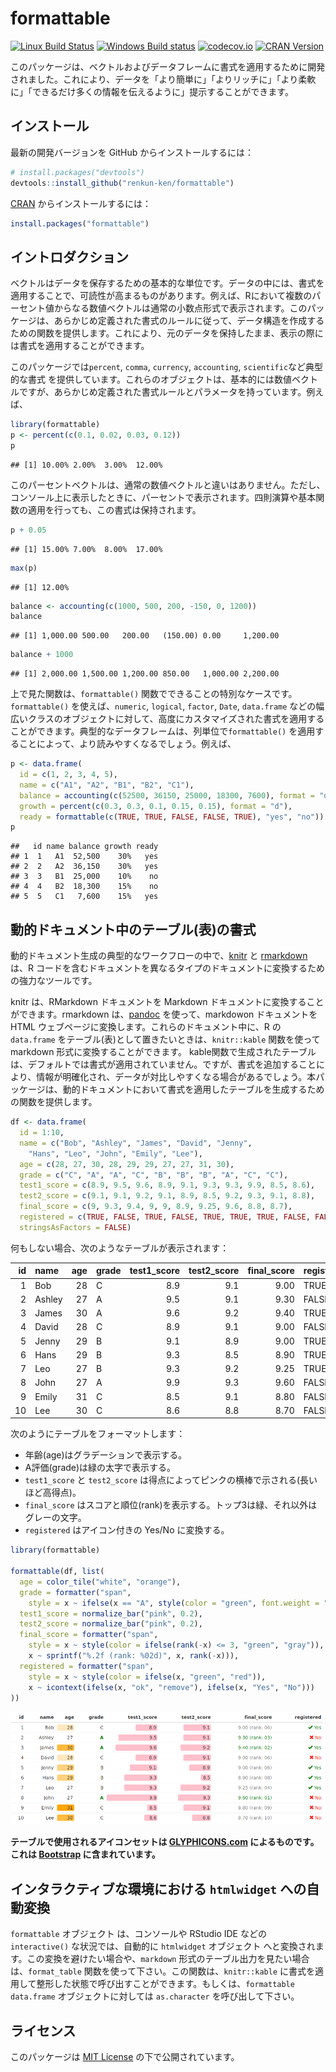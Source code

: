 # formattable

[![Linux Build Status](https://travis-ci.org/renkun-ken/formattable.png?branch=master)](https://travis-ci.org/renkun-ken/formattable) 
[![Windows Build status](https://ci.appveyor.com/api/projects/status/github/renkun-ken/formattable?svg=true)](https://ci.appveyor.com/project/renkun-ken/formattable)
[![codecov.io](https://codecov.io/github/renkun-ken/formattable/coverage.svg?branch=master)](https://codecov.io/github/renkun-ken/formattable?branch=master)
[![CRAN Version](https://www.r-pkg.org/badges/version/formattable)](https://cran.r-project.org/package=formattable)

このパッケージは、ベクトルおよびデータフレームに書式を適用するために開発されました。これにより、データを「より簡単に」「よりリッチに」「より柔軟に」「できるだけ多くの情報を伝えるように」提示することができます。

## インストール

最新の開発バージョンを GitHub からインストールするには：

```r
# install.packages("devtools")
devtools::install_github("renkun-ken/formattable")
```

[CRAN](http://cran.r-project.org/web/packages/formattable/index.html) からインストールするには：

```r
install.packages("formattable")
```

## イントロダクション

ベクトルはデータを保存するための基本的な単位です。データの中には、書式を適用することで、可読性が高まるものがあります。例えば、Rにおいて複数のパーセント値からなる数値ベクトルは通常の小数点形式で表示されます。このパッケージは、あらかじめ定義された書式のルールに従って、データ構造を作成するための関数を提供します。これにより、元のデータを保持したまま、表示の際には書式を適用することができます。

このパッケージでは`percent`, `comma`, `currency`, `accounting`, `scientific`など典型的な書式 を提供しています。これらのオブジェクトは、基本的には数値ベクトルですが、あらかじめ定義された書式ルールとパラメータを持っています。例えば、


```r
library(formattable)
p <- percent(c(0.1, 0.02, 0.03, 0.12))
p
```

```
## [1] 10.00% 2.00%  3.00%  12.00%
```

このパーセントベクトルは、通常の数値ベクトルと違いはありません。ただし、コンソール上に表示したときに、パーセントで表示されます。四則演算や基本関数の適用を行っても、この書式は保持されます。


```r
p + 0.05
```

```
## [1] 15.00% 7.00%  8.00%  17.00%
```

```r
max(p)
```

```
## [1] 12.00%
```


```r
balance <- accounting(c(1000, 500, 200, -150, 0, 1200))
balance
```

```
## [1] 1,000.00 500.00   200.00   (150.00) 0.00     1,200.00
```

```r
balance + 1000
```

```
## [1] 2,000.00 1,500.00 1,200.00 850.00   1,000.00 2,200.00
```

上で見た関数は、`formattable()` 関数でできることの特別なケースです。`formattable()` を使えば、`numeric`, `logical`, `factor`, `Date`, `data.frame` などの幅広いクラスのオブジェクトに対して、高度にカスタマイズされた書式を適用することができます。典型的なデータフレームは、列単位で`formattable()` を適用することによって、より読みやすくなるでしょう。例えば、

```r
p <- data.frame(
  id = c(1, 2, 3, 4, 5), 
  name = c("A1", "A2", "B1", "B2", "C1"),
  balance = accounting(c(52500, 36150, 25000, 18300, 7600), format = "d"),
  growth = percent(c(0.3, 0.3, 0.1, 0.15, 0.15), format = "d"),
  ready = formattable(c(TRUE, TRUE, FALSE, FALSE, TRUE), "yes", "no"))
p
```

```
##   id name balance growth ready
## 1  1   A1  52,500    30%   yes
## 2  2   A2  36,150    30%   yes
## 3  3   B1  25,000    10%    no
## 4  4   B2  18,300    15%    no
## 5  5   C1   7,600    15%   yes
```

## 動的ドキュメント中のテーブル(表)の書式

動的ドキュメント生成の典型的なワークフローの中で、[knitr](https://yihui.org/knitr/) と [rmarkdown](https://rmarkdown.rstudio.com/) は、R コードを含むドキュメントを異なるタイプのドキュメントに変換するための強力なツールです。

knitr は、RMarkdown ドキュメントを Markdown ドキュメントに変換することができます。rmarkdown は、[pandoc](https://johnmacfarlane.net/pandoc) を使って、markdowon ドキュメントを HTML ウェブページに変換します。これらのドキュメント中に、R の `data.frame` をテーブル(表)として置きたいときは、`knitr::kable` 関数を使って markdown 形式に変換することができます。
kable関数で生成されたテーブルは、デフォルトでは書式が適用されていません。ですが、書式を追加することにより、情報が明確化され、データが対比しやすくなる場合があるでしょう。本パッケージは、動的ドキュメントにおいて書式を適用したテーブルを生成するための関数を提供します。


```r
df <- data.frame(
  id = 1:10,
  name = c("Bob", "Ashley", "James", "David", "Jenny", 
    "Hans", "Leo", "John", "Emily", "Lee"), 
  age = c(28, 27, 30, 28, 29, 29, 27, 27, 31, 30),
  grade = c("C", "A", "A", "C", "B", "B", "B", "A", "C", "C"),
  test1_score = c(8.9, 9.5, 9.6, 8.9, 9.1, 9.3, 9.3, 9.9, 8.5, 8.6),
  test2_score = c(9.1, 9.1, 9.2, 9.1, 8.9, 8.5, 9.2, 9.3, 9.1, 8.8),
  final_score = c(9, 9.3, 9.4, 9, 9, 8.9, 9.25, 9.6, 8.8, 8.7),
  registered = c(TRUE, FALSE, TRUE, FALSE, TRUE, TRUE, TRUE, FALSE, FALSE, FALSE),
  stringsAsFactors = FALSE)
```

何もしない場合、次のようなテーブルが表示されます：


| id|name   | age|grade | test1_score| test2_score| final_score|registered |
|--:|:------|---:|:-----|-----------:|-----------:|-----------:|:----------|
|  1|Bob    |  28|C     |         8.9|         9.1|        9.00|TRUE       |
|  2|Ashley |  27|A     |         9.5|         9.1|        9.30|FALSE      |
|  3|James  |  30|A     |         9.6|         9.2|        9.40|TRUE       |
|  4|David  |  28|C     |         8.9|         9.1|        9.00|FALSE      |
|  5|Jenny  |  29|B     |         9.1|         8.9|        9.00|TRUE       |
|  6|Hans   |  29|B     |         9.3|         8.5|        8.90|TRUE       |
|  7|Leo    |  27|B     |         9.3|         9.2|        9.25|TRUE       |
|  8|John   |  27|A     |         9.9|         9.3|        9.60|FALSE      |
|  9|Emily  |  31|C     |         8.5|         9.1|        8.80|FALSE      |
| 10|Lee    |  30|C     |         8.6|         8.8|        8.70|FALSE      |

次のようにテーブルをフォーマットします：

* 年齢(age)はグラデーションで表示する。
* A評価(grade)は緑の太字で表示する。
* `test1_score` と `test2_score` は得点によってピンクの横棒で示される(長いほど高得点)。
* `final_score` はスコアと順位(rank)を表示する。トップ3は緑、それ以外はグレーの文字。
* `registered` はアイコン付きの Yes/No に変換する。


```r
library(formattable)

formattable(df, list(
  age = color_tile("white", "orange"),
  grade = formatter("span",
    style = x ~ ifelse(x == "A", style(color = "green", font.weight = "bold"), NA)),
  test1_score = normalize_bar("pink", 0.2),
  test2_score = normalize_bar("pink", 0.2),
  final_score = formatter("span",
    style = x ~ style(color = ifelse(rank(-x) <= 3, "green", "gray")),
    x ~ sprintf("%.2f (rank: %02d)", x, rank(-x))),
  registered = formatter("span", 
    style = x ~ style(color = ifelse(x, "green", "red")),
    x ~ icontext(ifelse(x, "ok", "remove"), ifelse(x, "Yes", "No")))
))
```

![formattable](formattable.png)

**テーブルで使用されるアイコンセットは [GLYPHICONS.com](http://GLYPHICONS.com) によるものです。これは [Bootstrap](http://getbootstrap.com/docs/3.4/components/#glyphicons) に含まれています。**

## インタラクティブな環境における `htmlwidget` への自動変換

`formattable` オブジェクト は、コンソールや RStudio IDE などの `interactive()` な状況では、自動的に `htmlwidget` オブジェクト へと変換されます。この変換を避けたい場合や、`markdown` 形式のテーブル出力を見たい場合は、`format_table` 関数を使って下さい。この関数は、`knitr::kable` に書式を適用して整形した状態で呼び出すことができます。もしくは、`formattable data.frame` オブジェクトに対しては `as.character` を呼び出して下さい。

## ライセンス

このパッケージは [MIT License](https://opensource.org/licenses/MIT) の下で公開されています。
